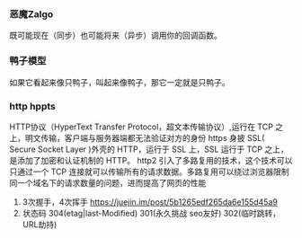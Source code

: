 ### 恶魔Zalgo
  既可能现在（同步）也可能将来（异步）调用你的回调函数。
### 鸭子模型
  如果它看起来像只鸭子，叫起来像鸭子，那它一定就是只鸭子。
### http hppts
  HTTP协议（HyperText Transfer Protocol，超文本传输协议）,运行在 TCP 之上，明文传输，客户端与服务器端都无法验证对方的身份
  https 身披 SSL( Secure Socket Layer )外壳的 HTTP，运行于 SSL 上，SSL 运行于 TCP 之上， 是添加了加密和认证机制的 HTTP。
  http2 引入了多路复用的技术，这个技术可以只通过一个 TCP 连接就可以传输所有的请求数据。多路复用可以绕过浏览器限制同一个域名下的请求数量的问题，进而提高了网页的性能
  1. 3次握手，4次挥手 https://juejin.im/post/5b1265edf265da6e155d45a9
  2. 状态码
    304(etag|last-Modified)
    301(永久挑战 seo友好) 302(临时跳转，URL劫持)